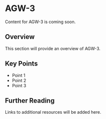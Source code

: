 # AGW-3

Content for AGW-3 is coming soon.

## Overview

This section will provide an overview of AGW-3.

## Key Points

- Point 1
- Point 2
- Point 3

## Further Reading

Links to additional resources will be added here.
